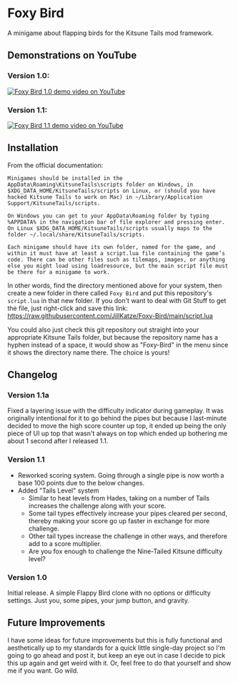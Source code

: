 # Foxy Bird
A minigame about flapping birds for the Kitsune Tails mod framework.

## Demonstrations on YouTube
### Version 1.0:
[![Foxy Bird 1.0 demo video on YouTube](https://img.youtube.com/vi/BNm8Sax9PPA/0.jpg)](https://www.youtube.com/watch?v=BNm8Sax9PPA)

### Version 1.1:
[![Foxy Bird 1.1 demo video on YouTube](https://img.youtube.com/vi/toBmm-OjRtg/0.jpg)](https://www.youtube.com/watch?v=toBmm-OjRtg)

## Installation
From the official documentation:
```
Minigames should be installed in the AppData\Roaming\KitsuneTails\scripts folder on Windows, in $XDG_DATA_HOME/KitsuneTails/scripts on Linux, or (should you have hacked Kitsune Tails to work on Mac) in ~/Library/Application Support/KitsuneTails/scripts.

On Windows you can get to your AppData\Roaming folder by typing %APPDATA% in the navigation bar of file explorer and pressing enter. On Linux $XDG_DATA_HOME/KitsuneTails/scripts usually maps to the folder ~/.local/share/KitsuneTails/scripts.

Each minigame should have its own folder, named for the game, and within it must have at least a script.lua file containing the game’s code. There can be other files such as tilemaps, images, or anything else you might load using loadresource, but the main script file must be there for a minigame to work.
```

In other words, find the directory mentioned above for your system, then create a new folder in there called `Foxy Bird` and put this repository's `script.lua` in that new folder. If you don't want to deal with Git Stuff to get the file, just right-click and save this link: https://raw.githubusercontent.com/JillKatze/Foxy-Bird/main/script.lua

You could also just check this git repository out straight into your appropriate Kitsune Tails folder, but because the repository name has a hyphen instead of a space, it would show as "Foxy-Bird" in the menu since it shows the directory name there. The choice is yours!

## Changelog
### Version 1.1a
Fixed a layering issue with the difficulty indicator during gameplay. It was originally intentional for it to go behind the pipes but because I last-minute decided to move the high score counter up top, it ended up being the only piece of UI up top that wasn't always on top which ended up bothering me about 1 second after I released 1.1.

### Version 1.1
- Reworked scoring system. Going through a single pipe is now worth a base 100 points due to the below changes.
- Added "Tails Level" system
  - Similar to heat levels from Hades, taking on a number of Tails increases the challenge along with your score.
  - Some tail types effectively increase your pipes cleared per second, thereby making your score go up faster in exchange for more challenge.
  - Other tail types increase the challenge in other ways, and therefore add to a score multiplier.
  - Are you fox enough to challenge the Nine-Tailed Kitsune difficulty level?

### Version 1.0
Initial release. A simple Flappy Bird clone with no options or difficulty settings. Just you, some pipes, your jump button, and gravity.

## Future Improvements
I have some ideas for future improvements but this is fully functional and aesthetically up to my standards for a quick little single-day project so I'm going to go ahead and post it, but keep an eye out in case I decide to pick this up again and get weird with it. Or, feel free to do that yourself and show me if you want. Go wild.